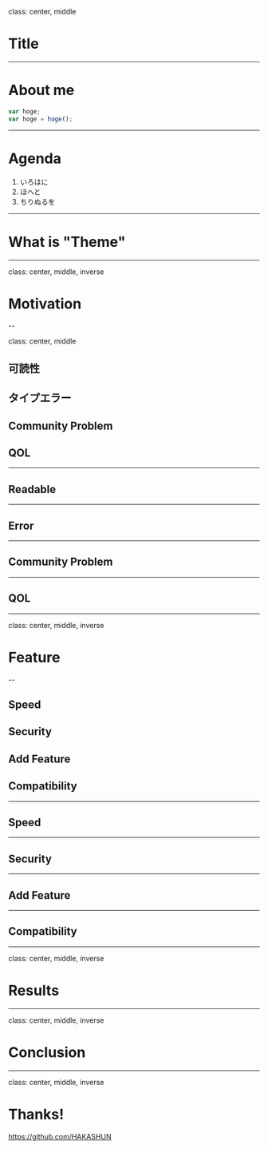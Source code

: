 class: center, middle

# Title

---

# About me


```javascript
var hoge;
var hoge = hoge();
```
---

# Agenda

1. いろはに
2. ほへと
3. ちりぬるを

---

# What is "Theme"

---

class: center, middle, inverse

# Motivation

--

class: center, middle

## 可読性
## タイプエラー
## Community Problem
## QOL

---

## Readable


---

## Error

---

## Community Problem

---

## QOL

---

class: center, middle, inverse

# Feature

--

## Speed
## Security
## Add Feature
## Compatibility

---

## Speed

---

## Security

---

## Add Feature

---

## Compatibility

---

class: center, middle, inverse

# Results

---

class: center, middle, inverse

# Conclusion

---

class: center, middle, inverse

# Thanks!

https://github.com/HAKASHUN